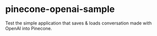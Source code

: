# pinecone-openai-sample
Test the simple application that saves &amp; loads conversation made with OpenAI into Pinecone.

